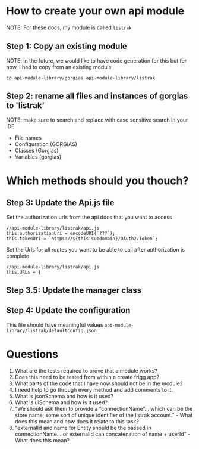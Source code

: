 # How to create your own api module

NOTE: For these docs, my module is called `listrak`

## Step 1: Copy an existing module

NOTE: in the future, we would like to have code generation for this but for now, I had to copy from an existing module

`cp api-module-library/gorgias api-module-library/listrak`

## Step 2: rename all files and instances of gorgias to 'listrak'

NOTE: make sure to search and replace with case sensitive search in your IDE

- File names
- Configuration (GORGIAS)
- Classes (Gorgias)
- Variables (gorgias)

# Which methods should you thouch?

## Step 3: Update the Api.js file

Set the authorization urls from the api docs that you want to access
```
//api-module-library/listrak/api.js
this.authorizationUri = encodeURI(`???`);
this.tokenUri = `https://${this.subdomain}/OAuth2/Token`;
```

Set the Urls for all routes you want to be able to call after authorization is complete

```
//api-module-library/listrak/api.js
this.URLs = {
```
## Step 3.5: Update the manager class



## Step 4: Update the configuration

This file should have meaningful values `api-module-library/listrak/defaultConfig.json`

# Questions

1. What are the tests required to prove that a module works?
2. Does this need to be tested from within a create frigg app?
3. What parts of the code that I have now should not be in the module?
4. I need help to go through every method and add comments to it.
5. What is jsonSchema and how is it used?
6. What is uiSchema and how is it used?
7. "We should ask them to provide a “connectionName”… which can be the store name, some sort of unique identifier of the listrak account." - What does this mean and how does it relate to this task?
8. "externalId and name for Entity should be the passed in connectionName… or externalId can concatenation of name + userId" - What does this mean?

